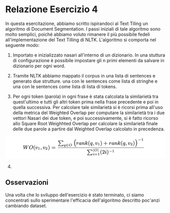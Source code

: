 # Relazione Esercizio 4

In questa esercitazione, abbiamo scritto ispirandoci al Text Tiling un algoritmo di Document Segmentation. I passi iniziali di tale algoritmo sono molto semplici, poiché abbiamo voluto rimanere il più possibile fedeli all'implementazione del Text Tilling di NLTK. L'algoritmo si comporta nel seguente modo:

1. Importato e inizializzato nasari all'interno di un dizionario. In una stuttura di configurazione è possibile impostare gli n primi elementi da salvare in dizionario per ogni word.

2. Tramite NLTK abbiamo mappato il corpus in una lista di sentences e generato due strutture. una con le sentences come lista di stringhe e una con le sentences come lista di lista di tokens.

3. Per ogni token (parola) in ogni frase è stata calcolata la similarietà tra quest'ultimo e tutti gli altri token prima nella frase precedente e poi in quella successiva. Per calcolare tale similarietà si è ricorsi prima all'uso della metrica  del Weighted Overlap per computare la similarietà tra i due vettori Nasari dei due token, e poi successivamente, si è fatto ricorso allo Square Root Weighhted Overlap per calcolare la similarietà finale delle due parole a partire dal Weighted Overlap calcolato in precedenza.

![image info](./images/wo_metrics.png)


<!-- @import "[TOC]" {cmd="toc" depthFrom=1 depthTo=6 orderedList=false} -->

<!-- @import "[TOC]" {cmd="toc" depthFrom=1 depthTo=6 orderedList=false} -->

4. 

## Osservazioni

Una volta che lo sviluppo dell'esercizio è stato terminato, ci siamo concentrati sullo sperimentare l'efficacia dell'algoritmo descritto poc'anzi cambiando dataset.
